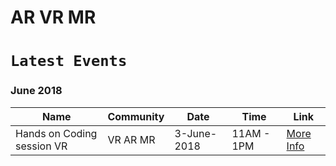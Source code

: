 # AR VR MR

# `Latest Events`

### June 2018

Name | Community | Date | Time | Link
--- | --- | --- | --- | ---
Hands on Coding session VR | VR AR MR | 3-June-2018 | 11AM - 1PM| [More Info](https://www.facebook.com/events/173652486651334/)

